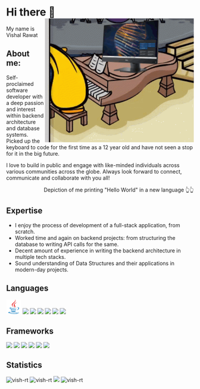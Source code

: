 # Hi there 👋 <img align='right' src='assets/meirl.gif' width='400'>

My name is Vishal Rawat

## About me:

Self-proclaimed software developer with a deep passion and interest within backend architecture and database systems. Picked up the keyboard to code for the first time as a 12 year old and have not seen a stop for it in the big future.

I love to build in public and engage with like-minded individuals across various communities across the globe. Always look forward to connect, communicate and collaborate with you all!

<p align='right'> Depiction of me printing "Hello World" in a new language 👆👆</p>

## Expertise
- I enjoy the process of development of a full-stack application, from scratch.
- Worked time and again on backend projects: from structuring the database to writing API calls for the same.
- Decent amount of experience in writing the backend architecture in multiple tech stacks.
- Sound understanding of Data Structures and their applications in modern-day projects.

## Languages
<img src="https://raw.githubusercontent.com/devicons/devicon/master/icons/java/java-original.svg" width="40px"> <img src="https://cdn-icons-png.flaticon.com/512/1199/1199124.png" width="40px"> <img src="https://cdn-icons-png.flaticon.com/512/6132/6132220.png" width="40px"> <img src="https://cdn-icons-png.flaticon.com/512/6132/6132222.png" width="40px"> <img src="https://www.svgrepo.com/show/376344/python.svg" width="50px"> <img src="https://uxwing.com/wp-content/themes/uxwing/download/brands-and-social-media/dart-programming-language-icon.png" width="40px"> <img src="https://i.pinimg.com/originals/63/73/42/637342b96b35da216c1902859f4c428b.png" width="60px">

## Frameworks
<img src="https://dz2cdn1.dzone.com/storage/temp/12434118-spring-boot-logo.png" width="40px"> <img src="https://download.logo.wine/logo/React_(web_framework)/React_(web_framework)-Logo.wine.png" width="60px"> <img src="https://blog.kakaocdn.net/dn/wN95A/btq7iPTi6Qc/sXRPWwlLt0paCRbBaQiE90/img.png" width="40px"> <img src="https://static-00.iconduck.com/assets.00/node-js-icon-227x256-913nazt0.png" width="40px"> <img src="https://youteam.io/blog/wp-content/uploads/2022/04/expressjs_logo.png" width="60px"> <img src="https://static-00.iconduck.com/assets.00/flutter-plain-icon-1655x2048-tm6fsmjb.png" width="30px"> 

## Statistics
<img src="https://komarev.com/ghpvc/?username=vish-rt&label=Profile%20views&color=0e75b6&style=flat" alt="vish-rt" />

<img src="https://github-readme-stats.vercel.app/api?username=vish-rt&show_icons=true&locale=en" alt="vish-rt" />

<img src="https://github-readme-stats.vercel.app/api/top-langs/?username=vish-rt" />

<img src="https://github-readme-streak-stats.herokuapp.com/?user=vish-rt&" alt="vish-rt" />